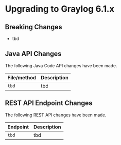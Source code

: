 Upgrading to Graylog 6.1.x
==========================

## Breaking Changes

- tbd

## Java API Changes

The following Java Code API changes have been made.

| File/method               | Description                                     |
|---------------------------|-------------------------------------------------|
| `tbd`                     | tbd                                             |

## REST API Endpoint Changes

The following REST API changes have been made.

| Endpoint                 | Description                                      |
|--------------------------|--------------------------------------------------|
| `tbd`                    | tbd                                              |
